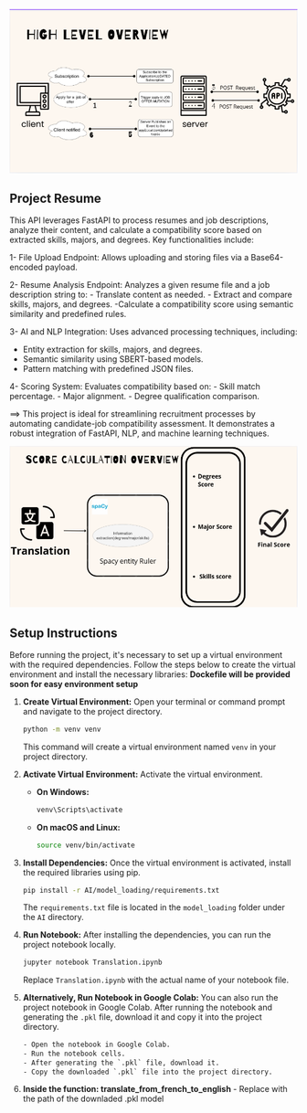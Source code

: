 ![alt text](assets/image.png)

## Project Resume

This API leverages FastAPI to process resumes and job descriptions, analyze their content, and calculate a compatibility score based on extracted skills, majors, and degrees. Key functionalities include:

1- File Upload Endpoint:
Allows uploading and storing files via a Base64-encoded payload.

2- Resume Analysis Endpoint:
Analyzes a given resume file and a job description string to: - Translate content as needed. - Extract and compare skills, majors, and degrees.
-Calculate a compatibility score using semantic similarity and predefined rules.

3- AI and NLP Integration:
Uses advanced processing techniques, including:

- Entity extraction for skills, majors, and degrees.
- Semantic similarity using SBERT-based models.
- Pattern matching with predefined JSON files.

4- Scoring System:
Evaluates compatibility based on: - Skill match percentage. - Major alignment. - Degree qualification comparison.

==> This project is ideal for streamlining recruitment processes by automating candidate-job compatibility assessment. It demonstrates a robust integration of FastAPI, NLP, and machine learning techniques.

![alt text](assets/image2.png)

## Setup Instructions

Before running the project, it's necessary to set up a virtual environment with the required dependencies. Follow the steps below to create the virtual environment and install the necessary libraries: **Dockefile will be provided soon for easy environment setup**

1.  **Create Virtual Environment:** Open your terminal or command prompt and navigate to the project directory.

    ```bash
    python -m venv venv
    ```

    This command will create a virtual environment named `venv` in your project directory.

2.  **Activate Virtual Environment:** Activate the virtual environment.

    - **On Windows:**

      ```bash
      venv\Scripts\activate
      ```

    - **On macOS and Linux:**
      ```bash
      source venv/bin/activate
      ```

3.  **Install Dependencies:** Once the virtual environment is activated, install the required libraries using pip.

    ```bash
    pip install -r AI/model_loading/requirements.txt
    ```

    The `requirements.txt` file is located in the `model_loading` folder under the `AI` directory.

4.  **Run Notebook:** After installing the dependencies, you can run the project notebook locally.

    ```bash
    jupyter notebook Translation.ipynb
    ```

    Replace `Translation.ipynb` with the actual name of your notebook file.

5.  **Alternatively, Run Notebook in Google Colab:** You can also run the project notebook in Google Colab. After running the notebook and generating the `.pkl` file, download it and copy it into the project directory.

        - Open the notebook in Google Colab.
        - Run the notebook cells.
        - After generating the `.pkl` file, download it.
        - Copy the downloaded `.pkl` file into the project directory.

6.  **Inside the function: translate_from_french_to_english** - Replace with the path of the downladed .pkl model

